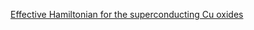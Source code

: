 [Effective Hamiltonian for the superconducting Cu oxides](https://journals.aps.org/prb/abstract/10.1103/PhysRevB.37.3759)
